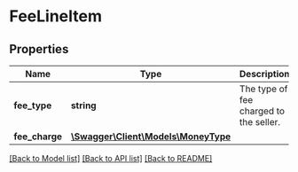 # FeeLineItem

## Properties
Name | Type | Description | Notes
------------ | ------------- | ------------- | -------------
**fee_type** | **string** | The type of fee charged to the seller. | 
**fee_charge** | [**\Swagger\Client\Models\MoneyType**](MoneyType.md) |  | 

[[Back to Model list]](../../README.md#documentation-for-models) [[Back to API list]](../../README.md#documentation-for-api-endpoints) [[Back to README]](../../README.md)

